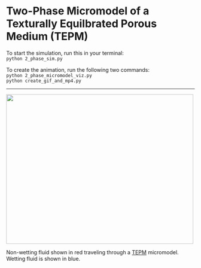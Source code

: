 # Two-Phase Micromodel of a Texturally Equilbrated Porous Medium (TEPM)

To start the simulation, run this in your terminal:\
```python 2_phase_sim.py```

To create the animation, run the following two commands:\
```python 2_phase_micromodel_viz.py```\
```python create_gif_and_mp4.py```
  
----------------------------------------------------------------------------

<img src=./rg_theta30_phi30_lbm_animation.gif width="500" height="400">

Non-wetting fluid shown in red traveling through a [TEPM](https://www.digitalrocksportal.org/projects/65) micromodel. Wetting fluid is shown in blue.
